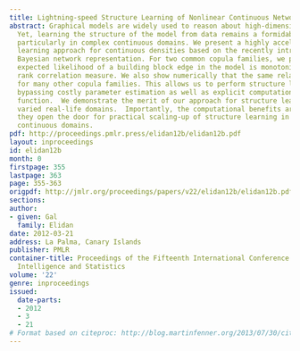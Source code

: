 ```yaml
---
title: Lightning-speed Structure Learning of Nonlinear Continuous Networks
abstract: Graphical models are widely used to reason about high-dimensional domains.
  Yet, learning the structure of the model from data remains a formidable challenge,
  particularly in complex continuous domains. We present a highly accelerated structure
  learning approach for continuous densities based on the recently introduced copula
  Bayesian network representation. For two common copula families, we prove that the
  expected likelihood of a building block edge in the model is monotonic in Spearman’s
  rank correlation measure. We also show numerically that the same relationship holds
  for many other copula families. This allows us to perform structure learning while
  bypassing costly parameter estimation as well as explicit computation of the log-likelihood
  function.  We demonstrate the merit of our approach for structure learning in three
  varied real-life domains.  Importantly, the computational benefits are such that
  they open the door for practical scaling-up of structure learning in complex nonlinear
  continuous domains.
pdf: http://proceedings.pmlr.press/elidan12b/elidan12b.pdf
layout: inproceedings
id: elidan12b
month: 0
firstpage: 355
lastpage: 363
page: 355-363
origpdf: http://jmlr.org/proceedings/papers/v22/elidan12b/elidan12b.pdf
sections: 
author:
- given: Gal
  family: Elidan
date: 2012-03-21
address: La Palma, Canary Islands
publisher: PMLR
container-title: Proceedings of the Fifteenth International Conference on Artificial
  Intelligence and Statistics
volume: '22'
genre: inproceedings
issued:
  date-parts:
  - 2012
  - 3
  - 21
# Format based on citeproc: http://blog.martinfenner.org/2013/07/30/citeproc-yaml-for-bibliographies/
---
```


